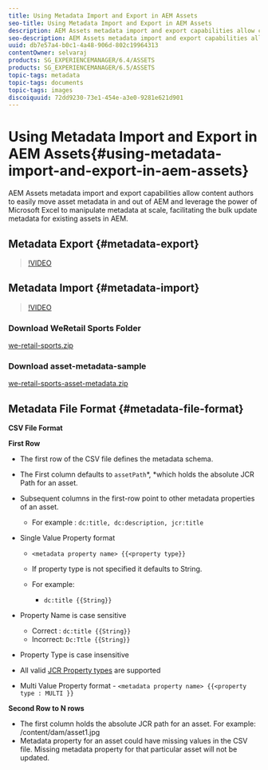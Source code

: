 ```yaml
---
title: Using Metadata Import and Export in AEM Assets
seo-title: Using Metadata Import and Export in AEM Assets
description: AEM Assets metadata import and export capabilities allow content authors to easily move asset metadata in and out of AEM and leverage the power of Microsoft Excel to manipulate metadata at scale, facilitating the bulk update metadata for existing assets in AEM.
seo-description: AEM Assets metadata import and export capabilities allow content authors to easily move asset metadata in and out of AEM and leverage the power of Microsoft Excel to manipulate metadata at scale, facilitating the bulk update metadata for existing assets in AEM.
uuid: db7e57a4-b0c1-4a48-906d-802c19964313
contentOwner: selvaraj
products: SG_EXPERIENCEMANAGER/6.4/ASSETS
products: SG_EXPERIENCEMANAGER/6.5/ASSETS
topic-tags: metadata
topic-tags: documents
topic-tags: images
discoiquuid: 72dd9230-73e1-454e-a3e0-9281e621d901
---
```


# Using Metadata Import and Export in AEM Assets{#using-metadata-import-and-export-in-aem-assets}

AEM Assets metadata import and export capabilities allow content authors to easily move asset metadata in and out of AEM and leverage the power of Microsoft Excel to manipulate metadata at scale, facilitating the bulk update metadata for existing assets in AEM.

## Metadata Export {#metadata-export}

>[!VIDEO](https://video.tv.adobe.com/v/22132/?quality=9)

## Metadata Import {#metadata-import}

>[!VIDEO](https://video.tv.adobe.com/v/21374/?quality=9)

### Download WeRetail Sports Folder

[we-retail-sports.zip](assets/we-retail-sports.zip)

### Download asset-metadata-sample

[we-retail-sports-asset-metadata.zip](assets/we-retail-sports-asset-metadata.zip)

## Metadata File Format {#metadata-file-format}

**CSV File Format**

**First Row**

* The first row of the CSV file defines the metadata schema. 
* The First column defaults to `assetPath`*, *which holds the absolute JCR Path for an asset.

* Subsequent columns in the first-row point to other metadata properties of an asset.

    * For example : `dc:title, dc:description, jcr:title`

* Single Value Property format

    * `<metadata property name> {{<property type}}`
    * If property type is not specified it defaults to String. 
    * For example:

        * `dc:title {{String}}`

* Property Name is case sensitive

    * Correct : `dc:title {{String}}`
    * Incorrect: `Dc:Ttle {{String}}`

* Property Type is case insensitive
* All valid [JCR Property types](https://docs.adobe.com/docs/en/spec/jsr170/javadocs/jcr-2.0/javax/jcr/PropertyType.html) are supported  

* Multi Value Property format - `<metadata property name> {{<property type : MULTI }}`

**Second Row to N rows**

* The first column holds the absolute JCR path for an asset. For example: /content/dam/asset1.jpg
* Metadata property for an asset could have missing values in the CSV file. Missing metadata property for that particular asset will not be updated.